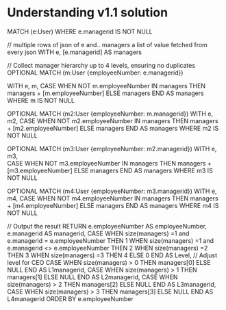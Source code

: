 # Understanding v1.1 solution

MATCH (e:User)
WHERE e.managerid IS NOT NULL

// multiple rows of json of e and.. managers a list of value fetched from every json
WITH e, [e.managerid] AS managers

// Collect manager hierarchy up to 4 levels, ensuring no duplicates 
OPTIONAL MATCH (m:User {employeeNumber: e.managerid})

WITH e, m, 
     CASE WHEN NOT m.employeeNumber IN managers THEN managers + [m.employeeNumber] ELSE managers END AS managers
WHERE m IS NOT NULL

OPTIONAL MATCH (m2:User {employeeNumber: m.managerid})
WITH e, m2,
     CASE WHEN NOT m2.employeeNumber IN managers THEN managers + [m2.employeeNumber] ELSE managers END AS managers
WHERE m2 IS NOT NULL

OPTIONAL MATCH (m3:User {employeeNumber: m2.managerid})
WITH e, m3,  
     CASE WHEN NOT m3.employeeNumber IN managers THEN managers + [m3.employeeNumber] ELSE managers END AS managers
WHERE m3 IS NOT NULL

OPTIONAL MATCH (m4:User {employeeNumber: m3.managerid})
WITH e, m4,
     CASE WHEN NOT m4.employeeNumber IN managers THEN managers + [m4.employeeNumber] ELSE managers END AS managers
WHERE m4 IS NOT NULL

// Output the result
RETURN e.employeeNumber AS employeeNumber, 
       e.managerid AS managerid,
       CASE 
           WHEN size(managers) =1 and e.managerid = e.employeeNumber THEN 1 
           WHEN size(managers) =1 and e.managerid <> e.employeeNumber THEN 2
           WHEN size(managers) =2  THEN 3
           WHEN size(managers) =3  THEN 4
           ELSE 0 
       END AS Level,  // Adjust level for CEO
       CASE WHEN size(managers) > 0 THEN managers[0] ELSE NULL END AS L1managerid,
       CASE WHEN size(managers) > 1 THEN managers[1] ELSE NULL END AS L2managerid,
       CASE WHEN size(managers) > 2 THEN managers[2] ELSE NULL END AS L3managerid,
       CASE WHEN size(managers) > 3 THEN managers[3] ELSE NULL END AS L4managerid
ORDER BY e.employeeNumber